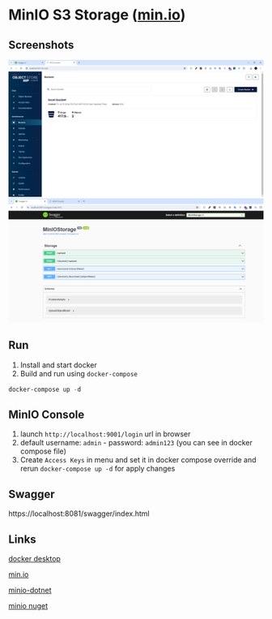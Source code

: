 # MinIO S3 Storage ([min.io](https://min.io/))

## Screenshots
<p>
  <a href="https://raw.githubusercontent.com/MehdiMst00/MinIOStorage/main/screenshots/1.png">
    <img src="https://raw.githubusercontent.com/MehdiMst00/MinIOStorage/main/screenshots/1.png" />
  </a>
  <a href="https://raw.githubusercontent.com/MehdiMst00/MinIOStorage/main/screenshots/2.png">
    <img src="https://raw.githubusercontent.com/MehdiMst00/MinIOStorage/main/screenshots/2.png" />
  </a>
</p>

## Run
1. Install and start docker
2. Build and run using `docker-compose`
```powershell
docker-compose up -d
```

## MinIO Console
1. launch `http://localhost:9001/login` url in browser
2. default username: `admin` - password: `admin123` (you can see in docker compose file)
3. Create `Access Keys` in menu and set it in docker compose override and rerun `docker-compose up -d` for apply changes

## Swagger
https://localhost:8081/swagger/index.html

## Links
[docker desktop](https://docs.docker.com/desktop/)

[min.io](https://min.io)

[minio-dotnet](https://github.com/minio/minio-dotnet)

[minio nuget](https://www.nuget.org/packages/Minio)
